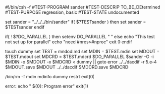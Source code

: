 #!/bin/csh -f
#TEST-PROGRAM sander
#TEST-DESCRIP TO_BE_DEtermined
#TEST-PURPOSE regression, basic
#TEST-STATE   undocumented

set sander = "../../../bin/sander"
if( $?TESTsander ) then
    set sander = $TESTsander
endif

if( ! $?DO_PARALLEL ) then
    setenv DO_PARALLEL " "
else
    echo "This test not set up for parallel"
    echo "need #nres>#nproc"
    exit 0
endif

touch dummy
set TEST = mndod.md
set MDIN = $TEST.mdin
set MDOUT = $TEST.mdout
set MDCRD = $TEST.mdcrd
$DO_PARALLEL $sander -O -i $MDIN -o $MDOUT -x $MDCRD < dummy || goto error
../../dacdif -r 5.e-4 $MDOUT.save $MDOUT
../../dacdif $MDCRD.save $MDCRD

/bin/rm -f mdin mdinfo dummy restrt
exit(0)

error:
echo "  ${0}:  Program error"
exit(1)
